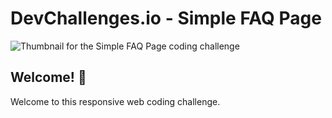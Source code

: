 # DevChallenges.io - Simple FAQ Page

![Thumbnail for the Simple FAQ Page coding challenge](./thumbnail.jpg)

## Welcome! 👋

Welcome to this responsive web coding challenge.
